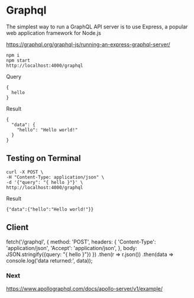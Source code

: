 # Graphql

The simplest way to run a GraphQL API server is to use Express, 
a popular web application framework for Node.js

https://graphql.org/graphql-js/running-an-express-graphql-server/

    npm i
    npm start
    http://localhost:4000/graphql


Query

    {
      hello
    }

Result

    {
      "data": {
        "hello": "Hello world!"
      }
    }


## Testing on Terminal

    curl -X POST \
    -H "Content-Type: application/json" \
    -d '{"query": "{ hello }"}' \
    http://localhost:4000/graphql

Result

    {"data":{"hello":"Hello world!"}}


## Client

  fetch('/graphql', {
    method: 'POST',
    headers: {
      'Content-Type': 'application/json',
      'Accept': 'application/json',
    },
    body: JSON.stringify({query: "{ hello }"})
  })
    .then(r => r.json())
    .then(data => console.log('data returned:', data));


### Next

https://www.apollographql.com/docs/apollo-server/v1/example/



